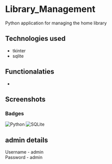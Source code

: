 # Library_Management
Python application for managing the home library

## Technologies used
* tkinter
* sqlite

## Functionalaties
* 

## Screenshots

### Badges
![Python](https://img.shields.io/badge/python-3670A0?style=for-the-badge&logo=python&logoColor=ffdd54)
![SQLite](https://img.shields.io/badge/sqlite-%2307405e.svg?style=for-the-badge&logo=sqlite&logoColor=white)

## admin details
Username - admin </br>
Password - admin </br>
